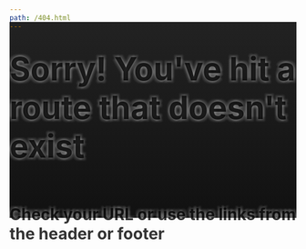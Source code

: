 ```yaml
---
path: /404.html
---
```

<div style="background: #000; background: linear-gradient(0deg, #111, #222222); margin-top: -30px; height: 345px;">
<br/>
<br/>
<h1 style="
	font-size:56px;
	margin-top:15px;
	font-weight:bold;
	color: rgba(0,0,0,0.8);
    text-shadow: 	2px 2px 3px rgba(255,255,255,0.1), 
					4px 4px 3px rgba(255,255,255,0.1),
					4px -4px 3px rgba(255,255,255,0.1),
					-4px -4px 3px rgba(255,255,255,0.1),
					-4px 4px 3px rgba(255,255,255,0.1),
					2px -2px 3px rgba(255,255,255,0.1), 
					-2px 2px 3px rgba(255,255,255,0.1), 
					-2px -2px 3px rgba(255,255,255,0.1);"> 
		Sorry! You've hit a route that doesn't exist 
</h1>
<br/>
<h1 style="
	margin-top:15px;
	font-weight:bold;
	color: rgba(0,0,0,0.8);
    text-shadow: 	2px 2px 3px rgba(255,255,255,0.1), 
					4px 4px 3px rgba(255,255,255,0.1),
					4px -4px 3px rgba(255,255,255,0.1),
					-4px -4px 3px rgba(255,255,255,0.1),
					-4px 4px 3px rgba(255,255,255,0.1),
					2px -2px 3px rgba(255,255,255,0.1), 
					-2px 2px 3px rgba(255,255,255,0.1), 
					-2px -2px 3px rgba(255,255,255,0.1);">
		Check your URL or use the links from the header or footer 
</h1>
</div>